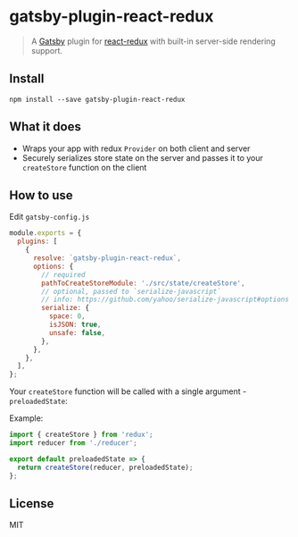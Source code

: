# gatsby-plugin-react-redux

> A [Gatsby](https://github.com/gatsbyjs/gatsby) plugin for
> [react-redux](https://github.com/reduxjs/react-redux) with
> built-in server-side rendering support.

## Install

`npm install --save gatsby-plugin-react-redux`

## What it does
- Wraps your app with redux `Provider` on both client and server
- Securely serializes store state on the server and passes it to your `createStore` function on the client

## How to use

Edit `gatsby-config.js`

```javascript
module.exports = {
  plugins: [
    {
      resolve: `gatsby-plugin-react-redux`,
      options: {
        // required
        pathToCreateStoreModule: './src/state/createStore',
        // optional, passed to `serialize-javascript`
        // info: https://github.com/yahoo/serialize-javascript#options
        serialize: {
          space: 0,
          isJSON: true,
          unsafe: false,
        },
      },
    },
  ],
};
```

Your `createStore` function will be called with a single argument - `preloadedState`:  

Example: 

```javascript
import { createStore } from 'redux';
import reducer from './reducer';

export default preloadedState => {
  return createStore(reducer, preloadedState);
};
```

## License

MIT
